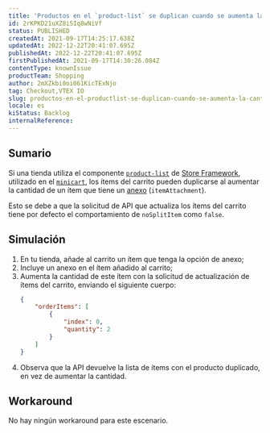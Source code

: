 ```yaml
---
title: 'Productos en el `product-list` se duplican cuando se aumenta la cantidad y tienen un `itemAttachment`'
id: 2rKPKD21uXZ8iSIq8wNiVf
status: PUBLISHED
createdAt: 2021-09-17T14:25:17.638Z
updatedAt: 2022-12-22T20:41:07.695Z
publishedAt: 2022-12-22T20:41:07.695Z
firstPublishedAt: 2021-09-17T14:30:26.084Z
contentType: knownIssue
productTeam: Shopping
author: 2mXZkbi0oi061KicTExNjo
tag: Checkout,VTEX IO
slug: productos-en-el-productlist-se-duplican-cuando-se-aumenta-la-cantidad-y-tienen-un-itemattachment
locale: es
kiStatus: Backlog
internalReference: 
---
```


## Sumario

Si una tienda utiliza el componente [`product-list`](https://developers.vtex.com/vtex-developer-docs/docs/vtex-product-list) de [Store Framework](https://developers.vtex.com/vtex-developer-docs/docs/getting-started-3), utilizado en el [`minicart`](https://vtex.io/docs/components/all/vtex.minicart@2.61.1/), los ítems del carrito pueden duplicarse al aumentar la cantidad de un ítem que tiene un [anexo](https://help.vtex.com/en/tutorial/adding-an-attachment--7zHMUpuoQE4cAskqEUWScU#) (`itemAttachment`).

Esto se debe a que la solicitud de API que actualiza los ítems del carrito tiene por defecto el comportamiento de `noSplitItem` como `false`.

## Simulación

1. En tu tienda, añade al carrito un ítem que tenga la opción de anexo;
2. Incluye un anexo en el ítem añadido al carrito;
3. Aumenta la cantidad de este ítem con la solicitud de actualización de ítems del carrito, enviando el siguiente cuerpo:
    ```json
    {
        "orderItems": [
            {
                "index": 0,
                "quantity": 2
            }
        ]
    }
    ```
4. Observa que la API devuelve la lista de ítems con el producto duplicado, en vez de aumentar la cantidad.

## Workaround

No hay ningún workaround para este escenario.

